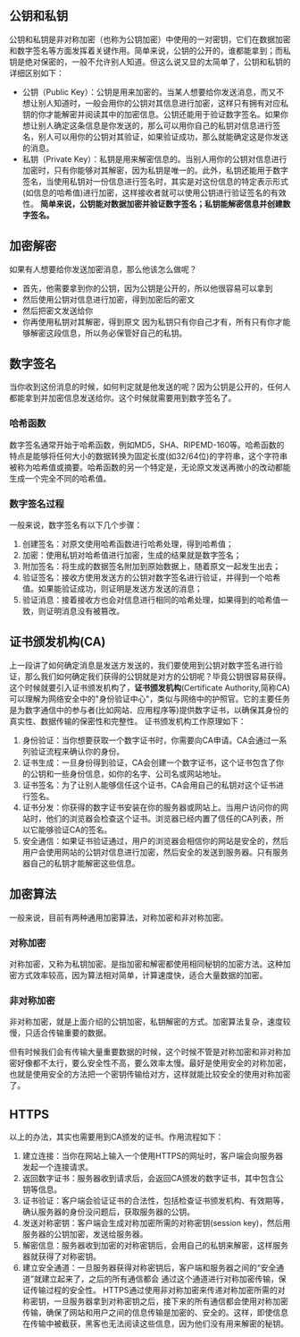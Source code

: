 ## 公钥和私钥
公钥和私钥是非对称加密（也称为公钥加密）中使用的一对密钥，它们在数据加密和数字签名等方面发挥着关键作用。简单来说，公钥的公开的，谁都能拿到；而私钥是绝对保密的，一般不允许别人知道。但这么说又显的太简单了，公钥和私钥的详细区别如下：
- 公钥（Public Key）：公钥是用来加密的。当某人想要给你发送消息，而又不想让别人知道时，一般会用你的公钥对其信息进行加密，这样只有拥有对应私钥的你才能解密并阅读其中的加密信息。公钥还能用于验证数字签名。如果你想让别人确定这条信息是你发送的，那么可以用你自己的私钥对信息进行签名，别人可以用你的公钥对其验证，如果验证成功，那么就能确定这是你发送的消息。
- 私钥（Private Key）：私钥是用来解密信息的。当别人用你的公钥对信息进行加密时，只有你能够对其解密，因为私钥是唯一的。此外，私钥还能用于数字签名，当使用私钥对一份信息进行签名时，其实是对这份信息的特定表示形式(如信息的哈希值)进行加密，这样接收者就可以使用公钥进行验证签名的有效性。
**简单来说，公钥能对数据加密并验证数字签名；私钥能解密信息并创建数字签名。**
## 加密解密
如果有人想要给你发送加密消息，那么他该怎么做呢？
- 首先，他需要拿到你的公钥，因为公钥是公开的，所以他很容易可以拿到
- 然后使用公钥对信息进行加密，得到加密后的密文
- 然后把密文发送给你
- 你再使用私钥对其解密，得到原文
因为私钥只有你自己才有，所有只有你才能够解密这段信息，所以务必保管好自己的私钥。
## 数字签名
当你收到这份消息的时候，如何判定就是他发送的呢？因为公钥是公开的，任何人都能拿到并加密信息发送给你。这个时候就需要用到数字签名了。
### 哈希函数
数字签名通常开始于哈希函数，例如MD5，SHA、RIPEMD-160等。哈希函数的特点是能够将任何大小的数据转换为固定长度(如32/64位)的字符串，这个字符串被称为哈希值或摘要。哈希函数的另一个特定是，无论原文发送再微小的改动都能生成一个完全不同的哈希值。
### 数字签名过程
一般来说，数字签名有以下几个步骤：
1. 创建签名：对原文使用哈希函数进行哈希处理，得到哈希值；
2. 加密：使用私钥对哈希值进行加密，生成的结果就是数字签名；
3. 附加签名：将生成的数据签名附加到原始数据上，随着原文一起发生出去；
4. 验证签名：接收方使用发送方的公钥对数字签名进行验证，并得到一个哈希值。如果能验证成功，则证明是发送方发送的消息；
5. 验证消息：接着接收方也会对信息进行相同的哈希处理，如果得到的哈希值一致，则证明消息没有被篡改。
## 证书颁发机构(CA)
上一段讲了如何确定消息是发送方发送的，我们要使用到公钥对数字签名进行验证，那么我们如何确定我们获得的公钥就是对方的公钥呢？毕竟公钥很容易获得。
这个时候就要引入证书颁发机构了，**证书颁发机构**(Certificate Authority,简称CA)可以理解为网络安全中的"身份验证中心"，类似与网络中的护照官。它的主要任务是为数字通信中的参与者(比如网站、应用程序等)提供数字证书，以确保其身份的真实性、数据传输的保密性和完整性。
证书颁发机构工作原理如下：
1. 身份验证：当你想要获取一个数字证书时，你需要向CA申请。CA会通过一系列验证流程来确认你的身份。
2. 证书生成：一旦身份得到验证，CA会创建一个数字证书，这个证书包含了你的公钥和一些身份信息，如你的名字、公司名或网站地址。
3. 证书签名：为了让别人能够信任这个证书，CA会用自己的私钥对这个证书进行签名。
4. 证书分发：你获得的数字证书安装在你的服务器或网站上。当用户访问你的网站时，他们的浏览器会检查这个证书。浏览器已经内置了信任的CA列表，所以它能够验证CA的签名。
5. 安全通信：如果证书验证通过，用户的浏览器会相信你的网站是安全的，然后用户会使用网站的公钥对信息进行加密，然后安全的发送到服务器。只有服务器自己的私钥才能解密这些信息。
## 加密算法
一般来说，目前有两种通用加密算法，对称加密和非对称加密。
### 对称加密
对称加密，又称为私钥加密。是指加密和解密都使用相同秘钥的加密方法。这种加密方式效率较高，因为算法相对简单，计算速度快，适合大量数据的加密。
### 非对称加密
非对称加密，就是上面介绍的公钥加密，私钥解密的方式。加密算法复杂，速度较慢，只适合传输重要的数据。

但有时候我们会有传输大量重要数据的时候，这个时候不管是对称加密和非对称加密好像都不太行，要么安全性不高，要么效率太慢。最好是使用安全的对称加密，也就是使用安全的方法把一个密钥传输给对方，这样就能比较安全的使用对称加密了。

## HTTPS
以上的办法，其实也需要用到CA颁发的证书。作用流程如下：
1. 建立连接：当你在网站上输入一个使用HTTPS的网址时，客户端会向服务器发起一个连接请求。
2. 返回数字证书：服务器收到请求后，会返回CA颁发的数字证书，其中包含公钥等信息。
3. 证书验证：客户端会验证证书的合法性，包括检查证书颁发机构、有效期等，确认服务器的身份没问题后，获取服务器的公钥。
4. 发送对称密钥：客户端会生成对称加密所需的对称密钥(session key)，然后用服务器的公钥加密，发送给服务器。
5. 解密信息：服务器收到加密的对称密钥后，会用自己的私钥来解密，这样服务器就获得了对称密钥。
6. 建立安全通道：一旦服务器获得对称密钥后，客户端和服务器之间的“安全通道”就建立起来了，之后的所有通信都会 通过这个通道进行对称加密传输，保证传输过程的安全性。
HTTPS通过使用非对称加密来传递对称加密所需的对称密钥，一旦服务器拿到对称密钥之后，接下来的所有通信都会使用对称加密传输，确保了网站和用户之间的信息传输是加密的、安全的。这样，即使信息在传输中被截获，黑客也无法阅读这些信息，因为他们没有用来解密的秘钥。